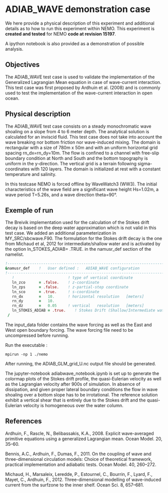 # ADIAB_WAVE demonstration case

We here provide a physical description of this experiment and additional details as to how to run this experiment within NEMO. This experiment is **created and tested** for NEMO **code at revision 15197**. 

A ipython notebook is also provided as a demonstration of possible analysis.

## Objectives

The ADIAB_WAVE test case is used to validate the implementation of the Generalized Lagrangian Mean equation in case of wave-current interaction. This test case was first proposed by Ardhuin et al. (2008) and is commonly used to test the implementation of the wave-current interaction in open ocean.

## Physical description

The ADIAB_WAVE test case consists on a steady monochromatic wave shoaling on a slope from 4 to 6 meter depth. The analytical solution is calculated for an inviscid fluid. This test case does not take into account the wave breaking nor bottom friction nor wave-induced mixing. The domain is rectangular with a size of 780m x 50m and with an uniform horizontal grid spacing rn_dx=rn_dy=10m. The flow is confined to a channel with free-slip boundary condition at North and South and the bottom topography is uniform in the y-direction. The vertical grid is a terrain following sigma-coordinates with 120 layers. The domain is initialized at rest with a constant temperature and salinity.

In this testcase NEMO is forced offline by WaveWatch3 (WW3).
The initial characteristics of the wave field are a significant wave height Hs=1.02m, a wave period T=5.26s, and a wave direction theta=90°.

## Exemple of run

The Breivik implementation used for the calculation of the Stokes drift decay is based on the deep water approximation which is not valid in this test case. We added an additional parameterization in MY_SRC/sbcwave.F90. 
The formulation for the Stokes drift decay is the one from Michaud et al, 2012 for intermediate/shallow water and is activated by the option ln_STOKES_ADIAB= .TRUE. in the namusr_def section of the namelist.
~~~fortran
!-----------------------------------------------------------------------
&namusr_def    !   User defined :   ADIAB_WAVE configuration
!-----------------------------------------------------------------------
   !                        ! type of vertical coordinate
   ln_zco      = .false.    ! z-coordinate
   ln_zps      = .false.    ! z-partial-step coordinate
   ln_sco      = .true.     ! s-coordinate
   rn_dx       =   10.      ! horizontal resolution   [meters]
   rn_dy       =   10.
   rn_dz       =   0.05     ! vertical   resolution   [meters]
   ln_STOKES_ADIAB = .true.    ! Stokes Drift (Shallow/Intermediate water)
 /
~~~

The input_data folder contains the wave forcing as well as the East and West open boundary forcing.
The wave forcing file need to be uncompressed before running.

Run the executable :  
```
mpirun -np 1 ./nemo 
```

After running, the ADIAB_GLM_grid_U.nc output file should be generated.

The jupyter-notebook adiabwave_notebook.ipynb is set up to generate the colormap plots of the Stokes drift profile, the quasi-Eulerian velocity as well as the Lagrangian velocity after 900s of simulation. In absence of dissipation, and given proper lateral boundary conditions the flow in wave shoaling over a bottom slope has to be irrotational. The reference solution exhibit a vertical shear that is entirely due to the Stokes drift and the quasi-Eulerian velocity is homogeneous over the water column.

## References
Ardhuin, F., Rascle, N., Belibassakis, K.A., 2008. Explicit wave-averaged primitive equations using a generalized Lagrangian mean. Ocean Model. 20, 35–60.

Bennis, A.C., Ardhuin, F., Dumas, F., 2011. On the coupling of wave and three-dimensional circulation models: Choice of theoretical framework, practical implementation and adiabatic tests. Ocean Model. 40, 260–272.

Michaud, H., Marsaleix, Leredde, P., Estournel, C., Bourrin, F., Lyard, F., Mayet, C., Ardhuin, F., 2012. Three-dimensional modelling of wave-induced current from the surfzone to the inner shelf. Ocean Sci. 8, 657–681.

